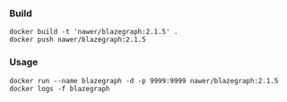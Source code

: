 ### Build

```
docker build -t 'nawer/blazegraph:2.1.5' .
docker push nawer/blazegraph:2.1.5
```

### Usage

```
docker run --name blazegraph -d -p 9999:9999 nawer/blazegraph:2.1.5
docker logs -f blazegraph
```